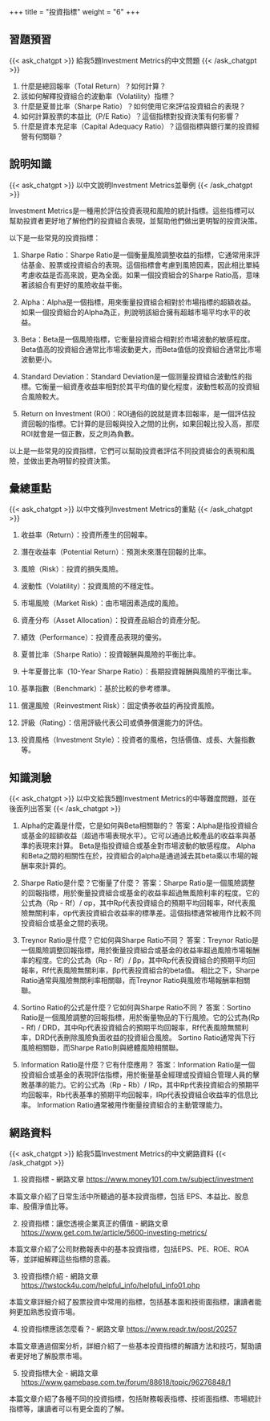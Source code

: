 +++
title = "投資指標"
weight = "6"
+++
## 習題預習
{{< ask_chatgpt >}}
給我5題Investment Metrics的中文問題
{{< /ask_chatgpt >}}



1. 什麼是總回報率（Total Return）？如何計算？
2. 該如何解釋投資組合的波動率（Volatility）指標？
3. 什麼是夏普比率（Sharpe Ratio）？如何使用它來評估投資組合的表現？
4. 如何計算股票的本益比（P/E Ratio）？這個指標對投資決策有何影響？
5. 什麼是資本充足率（Capital Adequacy Ratio）？這個指標與銀行業的投資經營有何關聯？   

## 說明知識
{{< ask_chatgpt >}}
以中文說明Investment Metrics並舉例
{{< /ask_chatgpt >}}



Investment Metrics是一種用於評估投資表現和風險的統計指標。這些指標可以幫助投資者更好地了解他們的投資組合表現，並幫助他們做出更明智的投資決策。

以下是一些常見的投資指標：

1. Sharpe Ratio：Sharpe Ratio是一個衡量風險調整收益的指標，它通常用來評估基金、股票或投資組合的表現。這個指標會考慮到風險因素，因此相比單純考慮收益是否高來說，更為全面。如果一個投資組合的Sharpe Ratio高，意味著該組合有更好的風險收益平衡。

2. Alpha：Alpha是一個指標，用來衡量投資組合相對於市場指標的超額收益。如果一個投資組合的Alpha為正，則說明該組合擁有超越市場平均水平的收益。

3. Beta：Beta是一個風險指標，它衡量投資組合相對於市場波動的敏感程度。Beta值高的投資組合通常比市場波動更大，而Beta值低的投資組合通常比市場波動更小。

4. Standard Deviation：Standard Deviation是一個测量投資組合波動性的指標。它衡量一組資產收益率相對於其平均值的變化程度，波動性較高的投資組合風險較大。

5. Return on Investment (ROI)：ROI通俗的說就是資本回報率，是一個評估投資回報的指標。它計算的是回報與投入之間的比例，如果回報比投入高，那麼ROI就會是一個正數，反之則為負數。

以上是一些常見的投資指標，它們可以幫助投資者評估不同投資組合的表現和風險，並做出更為明智的投資決策。   

## 彙總重點
{{< ask_chatgpt >}}
以中文條列Investment Metrics的重點
{{< /ask_chatgpt >}}



1. 收益率（Return）：投資所產生的回報率。

2. 潛在收益率（Potential Return）：預測未來潛在回報的比率。

3. 風險（Risk）：投資的損失風險。

4. 波動性（Volatility）：投資風險的不穩定性。

5. 市場風險（Market Risk）：由市場因素造成的風險。

6. 資產分布（Asset Allocation）：投資產品組合的資產分配。

7. 績效（Performance）：投資產品表現的優劣。

8. 夏普比率（Sharpe Ratio）：投資報酬與風險的平衡比率。

9. 十年夏普比率（10-Year Sharpe Ratio）：長期投資報酬與風險的平衡比率。

10. 基準指數（Benchmark）：基於比較的參考標準。

11. 償還風險（Reinvestment Risk）：固定債券收益的再投資風險。

12. 評級（Rating）：信用評級代表公司或債券償還能力的評估。

13. 投資風格（Investment Style）：投資者的風格，包括價值、成長、大盤指數等。   

## 知識測驗
{{< ask_chatgpt >}}
以中文給我5題Investment Metrics的中等難度問題，並在後面列出答案
{{< /ask_chatgpt >}}



1. Alpha的定義是什麼，它是如何與Beta相關聯的？
答案：Alpha是指投資組合或基金的超額收益（超過市場表現水平）。它可以通過比較產品的收益率與基準的表現來計算。 Beta是指投資組合或基金對市場波動的敏感程度。 Alpha和Beta之間的相關性在於，投資組合的alpha是通過減去其beta乘以市場的報酬率來計算的。

2. Sharpe Ratio是什麼？它衡量了什麼？
答案：Sharpe Ratio是一個風險調整的回報指標，用於衡量投資組合或基金的收益率超過無風險利率的程度。它的公式為（Rp - Rf）/ σp，其中Rp代表投資組合的預期平均回報率，Rf代表風險無關利率，σp代表投資組合收益率的標準差。這個指標通常被用作比較不同投資組合或基金之間的表現。

3. Treynor Ratio是什麼？它如何與Sharpe Ratio不同？
答案：Treynor Ratio是一個風險調整回報指標，用於衡量投資組合或基金的收益率超過風險市場報酬率的程度。它的公式為（Rp - Rf）/ βp，其中Rp代表投資組合的預期平均回報率，Rf代表風險無關利率，βp代表投資組合的beta值。 相比之下，Sharpe Ratio通常與風險無關利率相關聯，而Treynor Ratio與風險市場報酬率相關聯。

4. Sortino Ratio的公式是什麼？它如何與Sharpe Ratio不同？
答案：Sortino Ratio是一個風險調整的回報指標，用於衡量物品的下行風險。它的公式為(Rp - Rf) / DRD，其中Rp代表投資組合的預期平均回報率，Rf代表風險無關利率，DRD代表刪除風險負面收益的投資組合風險。 Sortino Ratio通常與下行風險相關聯，而Sharpe Ratio則與總體風險相關聯。

5. Information Ratio是什麼？它有什麼應用？
答案：Information Ratio是一個投資組合或基金的表現評估指標，用於衡量基金經理或投資組合管理人員的擊敗基準的能力。它的公式為（Rp - Rb）/ IRp，其中Rp代表投資組合的預期平均回報率，Rb代表基準的預期平均回報率，IRp代表投資組合收益率的信息比率。 Information Ratio通常被用作衡量投資組合的主動管理能力。   

## 網路資料
{{< ask_chatgpt >}}
給我5篇Investment Metrics的中文網路資料
{{< /ask_chatgpt >}}



1. 投資指標 - 網路文章
https://www.money101.com.tw/subject/investment

本篇文章介紹了日常生活中所聽過的基本投資指標，包括 EPS、本益比、股息率、股價淨值比等。

2. 投資指標：讓您透視企業真正的價值 - 網路文章
https://www.get.com.tw/article/5600-investing-metrics/

本篇文章介紹了公司財務報表中的基本投資指標，包括EPS、PE、ROE、ROA等，並詳細解釋這些指標的意義。

3. 投資指標介紹 - 網路文章
https://twstock4u.com/helpful_info/helpful_info01.php

本篇文章詳細介紹了股票投資中常用的指標，包括基本面和技術面指標，讓讀者能夠更加熟悉投資市場。

4. 投資指標應該怎麼看？- 網路文章
https://www.readr.tw/post/20257

本篇文章通過個案分析，詳細介紹了一些基本投資指標的解讀方法和技巧，幫助讀者更好地了解股票市場。

5. 投資指標大全 - 網路文章
https://www.gamebase.com.tw/forum/88618/topic/96276848/1

本篇文章介紹了各種不同的投資指標，包括財務報表指標、技術面指標、市場統計指標等，讓讀者可以有更全面的了解。   

